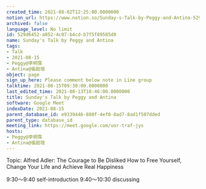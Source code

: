 ```yaml
---
created_time: 2021-08-02T12:25:00.0000000
notion_url: https://www.notion.so/Sunday-s-Talk-by-Peggy-and-Antina-529d6452a0524c07b4cdb7f5f89585d0
archived: false
language_level: No limit
id: 529d6452-a052-4c07-b4cd-b7f5f89585d0
name: Sunday's Talk by Peggy and Antina
tags:
- Talk
- 2021-08-15
- Peggy@李明霈
- Antina@張庭瑄
object: page
sign_up_here: Please comment below note in Line group
talktime: 2021-08-15T09:30:00.0000000
last_edited_time: 2021-08-13T18:46:00.0000000
title: Sunday's Talk by Peggy and Antina
software: Google Meet
indexDate: 2021-08-15
parent_database_id: e9339446-880f-4ef0-8ad7-8ad1f507dded
parent_type: database_id
meeting_link: https://meet.google.com/uor-traf-jys
hosts:
- Peggy@李明霈
- Antina@張庭瑄
---
```


Topic: Alfred Adler: The Courage to Be Disliked
How to Free Yourself, Change Your Life and Achieve Real Happiness

9:30～9:40 self-introduction
9:40～10:30 discussing


